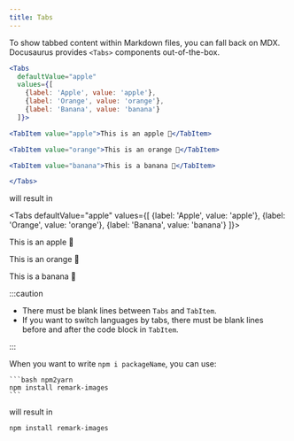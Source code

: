 ```yaml
---
title: Tabs
---
```


To show tabbed content within Markdown files, you can fall back on MDX. Docusaurus provides `<Tabs>` components out-of-the-box.

```jsx
<Tabs
  defaultValue="apple"
  values={[
    {label: 'Apple', value: 'apple'},
    {label: 'Orange', value: 'orange'},
    {label: 'Banana', value: 'banana'}
  ]}>

<TabItem value="apple">This is an apple 🍎</TabItem>

<TabItem value="orange">This is an orange 🍊</TabItem>

<TabItem value="banana">This is a banana 🍌</TabItem>

</Tabs>
```

will result in

<Tabs defaultValue="apple" values={[ {label: 'Apple', value: 'apple'}, {label: 'Orange', value: 'orange'}, {label: 'Banana', value: 'banana'} ]}>

<TabItem value="apple">This is an apple 🍎</TabItem>

<TabItem value="orange">This is an orange 🍊</TabItem>

<TabItem value="banana">This is a banana 🍌</TabItem>

</Tabs>

:::caution

- There must be blank lines between `Tabs` and `TabItem`.
- If you want to switch languages by tabs, there must be blank lines before and after the code block in `TabItem`.

:::

When you want to write `npm i packageName`, you can use:

    ```bash npm2yarn
    npm install remark-images
    ```

will result in

```bash npm2yarn
npm install remark-images
```
